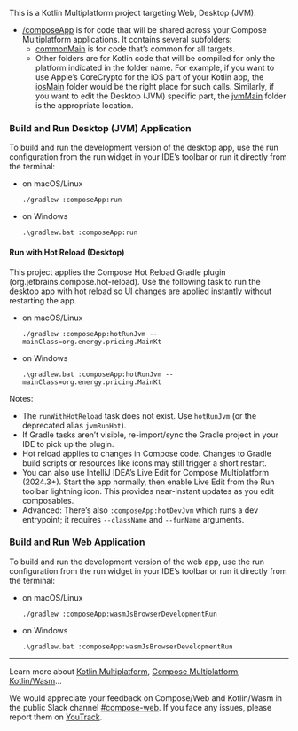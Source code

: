 This is a Kotlin Multiplatform project targeting Web, Desktop (JVM).

* [/composeApp](./composeApp/src) is for code that will be shared across your Compose Multiplatform applications.
  It contains several subfolders:
  - [commonMain](./composeApp/src/commonMain/kotlin) is for code that’s common for all targets.
  - Other folders are for Kotlin code that will be compiled for only the platform indicated in the folder name.
    For example, if you want to use Apple’s CoreCrypto for the iOS part of your Kotlin app,
    the [iosMain](./composeApp/src/iosMain/kotlin) folder would be the right place for such calls.
    Similarly, if you want to edit the Desktop (JVM) specific part, the [jvmMain](./composeApp/src/jvmMain/kotlin)
    folder is the appropriate location.

### Build and Run Desktop (JVM) Application

To build and run the development version of the desktop app, use the run configuration from the run widget
in your IDE’s toolbar or run it directly from the terminal:
- on macOS/Linux
  ```shell
  ./gradlew :composeApp:run
  ```
- on Windows
  ```shell
  .\gradlew.bat :composeApp:run
  ```

#### Run with Hot Reload (Desktop)
This project applies the Compose Hot Reload Gradle plugin (org.jetbrains.compose.hot-reload). Use the following task to run the desktop app with hot reload so UI changes are applied instantly without restarting the app.

- on macOS/Linux
  ```shell
  ./gradlew :composeApp:hotRunJvm --mainClass=org.energy.pricing.MainKt
  ```
- on Windows
  ```shell
  .\gradlew.bat :composeApp:hotRunJvm --mainClass=org.energy.pricing.MainKt
  ```

Notes:
- The `runWithHotReload` task does not exist. Use `hotRunJvm` (or the deprecated alias `jvmRunHot`).
- If Gradle tasks aren’t visible, re-import/sync the Gradle project in your IDE to pick up the plugin.
- Hot reload applies to changes in Compose code. Changes to Gradle build scripts or resources like icons may still trigger a short restart.
- You can also use IntelliJ IDEA’s Live Edit for Compose Multiplatform (2024.3+). Start the app normally, then enable Live Edit from the Run toolbar lightning icon. This provides near-instant updates as you edit composables.
- Advanced: There’s also `:composeApp:hotDevJvm` which runs a dev entrypoint; it requires `--className` and `--funName` arguments.

### Build and Run Web Application

To build and run the development version of the web app, use the run configuration from the run widget
in your IDE’s toolbar or run it directly from the terminal:
- on macOS/Linux
  ```shell
  ./gradlew :composeApp:wasmJsBrowserDevelopmentRun
  ```
- on Windows
  ```shell
  .\gradlew.bat :composeApp:wasmJsBrowserDevelopmentRun
  ```

---

Learn more about [Kotlin Multiplatform](https://www.jetbrains.com/help/kotlin-multiplatform-dev/get-started.html),
[Compose Multiplatform](https://github.com/JetBrains/compose-multiplatform/#compose-multiplatform),
[Kotlin/Wasm](https://kotl.in/wasm/)…

We would appreciate your feedback on Compose/Web and Kotlin/Wasm in the public Slack channel [#compose-web](https://slack-chats.kotlinlang.org/c/compose-web).
If you face any issues, please report them on [YouTrack](https://youtrack.jetbrains.com/newIssue?project=CMP).